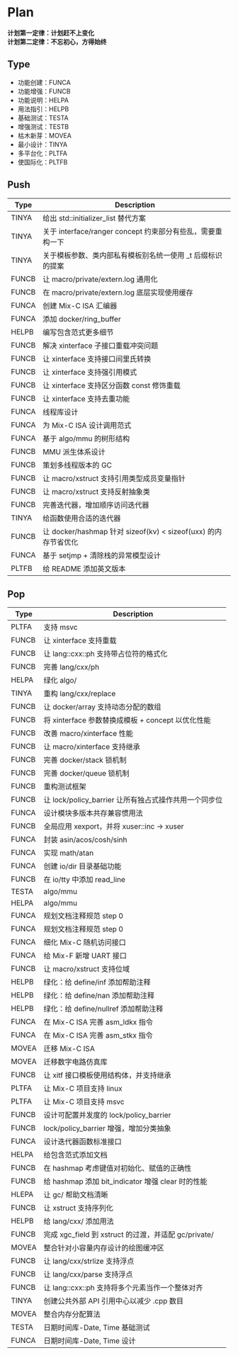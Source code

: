 # Plan
**计划第一定律：计划赶不上变化**  
**计划第二定律：不忘初心，方得始终**

## Type
- 功能创建：FUNCA
- 功能增强：FUNCB
- 功能说明：HELPA
- 用法指引：HELPB
- 基础测试：TESTA
- 增强测试：TESTB
- 枯木新芽：MOVEA
- 最小设计：TINYA
- 多平台化：PLTFA
- 使国际化：PLTFB

## Push
| Type  | Description                                                            |
|-------|------------------------------------------------------------------------|
| TINYA | 给出 std::initializer_list 替代方案                                    |
| TINYA | 关于 interface/ranger concept 约束部分有些乱，需要重构一下             |
| TINYA | 关于模板参数、类内部私有模板别名统一使用 _t 后缀标识的提案             |
| FUNCB | 让 macro/private/extern.log 通用化                                     |
| FUNCB | 在 macro/private/extern.log 底层实现使用缓存                           |
| FUNCA | 创建 Mix-C ISA 汇编器                                                  |
| FUNCA | 添加 docker/ring_buffer                                                |
| HELPB | 编写包含范式更多细节                                                   |
| FUNCB | 解决 xinterface 子接口重载冲突问题                                     |
| FUNCB | 让 xinterface 支持接口间里氏转换                                       |
| FUNCB | 让 xinterface 支持强引用模式                                           |
| FUNCB | 让 xinterface 支持区分函数 const 修饰重载                              |
| FUNCB | 让 xinterface 支持去重功能                                             |
| FUNCA | 线程库设计                                                             |
| FUNCA | 为 Mix-C ISA 设计调用范式                                              |
| FUNCA | 基于 algo/mmu 的树形结构                                               |
| FUNCB | MMU 派生体系设计                                                       |
| FUNCB | 策划多线程版本的 GC                                                    |
| FUNCB | 让 macro/xstruct 支持引用类型成员变量指针                              |
| FUNCB | 让 macro/xstruct 支持反射抽象类                                        |
| FUNCB | 完善迭代器，增加顺序访问迭代器                                         |
| TINYA | 给函数使用合适的迭代器                                                 |
| FUNCB | 让 docker/hashmap 针对 sizeof(kv) < sizeof(uxx) 的内存节省优化         |
| FUNCA | 基于 setjmp + 清除栈的异常模型设计                                     |
| PLTFB | 给 README 添加英文版本                                                 |

## Pop
| Type  | Description                                                            |
|-------|------------------------------------------------------------------------|
| PLTFA | 支持 msvc                                                              |
| FUNCB | 让 xinterface 支持重载                                                 |
| FUNCB | 让 lang::cxx::ph 支持带占位符的格式化                                  |
| FUNCB | 完善 lang/cxx/ph                                                       |
| HELPA | 绿化 algo/                                                             |
| TINYA | 重构 lang/cxx/replace                                                  |
| FUNCB | 让 docker/array 支持动态分配的数组                                     |
| FUNCB | 将 xinterface 参数替换成模板 + concept 以优化性能                      |
| FUNCB | 改善 macro/xinterface 性能                                             |
| FUNCB | 让 macro/xinterface 支持继承                                           |
| FUNCB | 完善 docker/stack 锁机制                                               |
| FUNCB | 完善 docker/queue 锁机制                                               |
| FUNCB | 重构测试框架                                                           |
| FUNCB | 让 lock/policy_barrier 让所有独占式操作共用一个同步位                  |
| FUNCA | 设计模块多版本共存兼容惯用法                                           |
| FUNCB | 全局应用 xexport，并将 xuser::inc -> xuser                             |
| FUNCA | 封装 asin/acos/cosh/sinh                                               |
| FUNCA | 实现 math/atan                                                         |
| FUNCA | 创建 io/dir 目录基础功能                                               |
| FUNCB | 在 io/tty 中添加 read_line                                             |
| TESTA | algo/mmu                                                               |
| HELPA | algo/mmu                                                               |
| FUNCA | 规划文档注释规范 step 0                                                |
| FUNCA | 规划文档注释规范 step 0                                                |
| FUNCA | 细化 Mix-C 随机访问接口                                                |
| FUNCA | 给 Mix-F 新增 UART 接口                                                |
| FUNCB | 让 macro/xstruct 支持位域                                              |
| HELPB | 绿化：给 define/inf 添加帮助注释                                       |
| HELPB | 绿化：给 define/nan 添加帮助注释                                       |
| HELPB | 绿化：给 define/nullref 添加帮助注释                                   |
| FUNCA | 在 Mix-C ISA 完善 asm_ldkx 指令                                        |
| FUNCA | 在 Mix-C ISA 完善 asm_stkx 指令                                        |
| MOVEA | 迁移 Mix-C ISA                                                         |
| MOVEA | 迁移数字电路仿真库                                                     |
| FUNCB | 让 xitf 接口模板使用结构体，并支持继承                                 |
| PLTFA | 让 Mix-C 项目支持 linux                                                |
| PLTFA | 让 Mix-C 项目支持 msvc                                                 |
| FUNCB | 设计可配置并发度的 lock/policy_barrier                                 |
| FUNCB | lock/policy_barrier 增强，增加分类抽象                                 |
| FUNCA | 设计迭代器函数标准接口                                                 |
| HELPA | 给包含范式添加文档                                                     |
| FUNCB | 在 hashmap 考虑键值对初始化、赋值的正确性                              |
| FUNCB | 给 hashmap 添加 bit_indicator 增强 clear 时的性能                      |
| HLEPA | 让 gc/ 帮助文档清晰                                                    |
| FUNCB | 让 xstruct 支持序列化                                                  |
| HELPB | 给 lang/cxx/ 添加用法                                                  |
| FUNCB | 完成 xgc_field 到 xstruct 的过渡，并适配 gc/private/                   |
| MOVEA | 整合针对小容量内存设计的绘图缓冲区                                     |
| FUNCB | 让 lang/cxx/strlize 支持浮点                                           |
| FUNCB | 让 lang/cxx/parse 支持浮点                                             |
| FUNCB | 让 lang::cxx::ph 支持将多个元素当作一个整体对齐                        |
| TINYA | 创建公共外部 API 引用中心以减少 .cpp 数目                              |
| MOVEA | 整合内存分配算法                                                       |
| TESTA | 日期时间库-Date, Time 基础测试                                         |
| FUNCA | 日期时间库-Date, Time 设计                                             |

